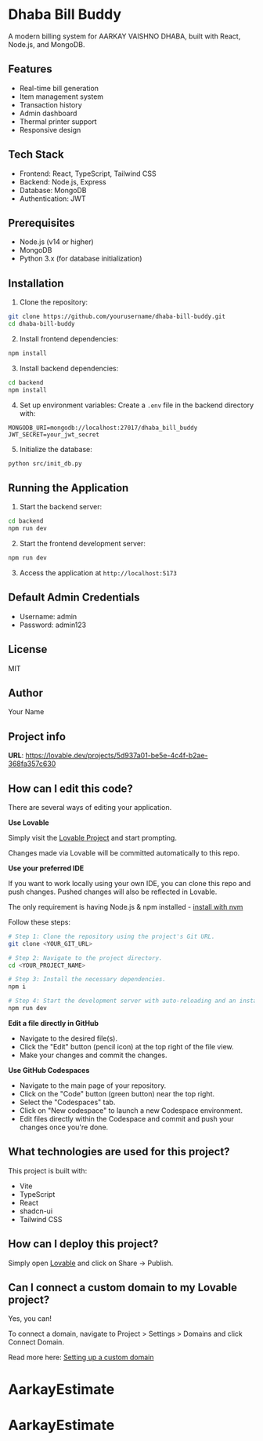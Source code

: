 # Dhaba Bill Buddy

A modern billing system for AARKAY VAISHNO DHABA, built with React, Node.js, and MongoDB.

## Features

- Real-time bill generation
- Item management system
- Transaction history
- Admin dashboard
- Thermal printer support
- Responsive design

## Tech Stack

- Frontend: React, TypeScript, Tailwind CSS
- Backend: Node.js, Express
- Database: MongoDB
- Authentication: JWT

## Prerequisites

- Node.js (v14 or higher)
- MongoDB
- Python 3.x (for database initialization)

## Installation

1. Clone the repository:
```bash
git clone https://github.com/yourusername/dhaba-bill-buddy.git
cd dhaba-bill-buddy
```

2. Install frontend dependencies:
```bash
npm install
```

3. Install backend dependencies:
```bash
cd backend
npm install
```

4. Set up environment variables:
Create a `.env` file in the backend directory with:
```
MONGODB_URI=mongodb://localhost:27017/dhaba_bill_buddy
JWT_SECRET=your_jwt_secret
```

5. Initialize the database:
```bash
python src/init_db.py
```

## Running the Application

1. Start the backend server:
```bash
cd backend
npm run dev
```

2. Start the frontend development server:
```bash
npm run dev
```

3. Access the application at `http://localhost:5173`

## Default Admin Credentials

- Username: admin
- Password: admin123

## License

MIT

## Author

Your Name

## Project info

**URL**: https://lovable.dev/projects/5d937a01-be5e-4c4f-b2ae-368fa357c630

## How can I edit this code?

There are several ways of editing your application.

**Use Lovable**

Simply visit the [Lovable Project](https://lovable.dev/projects/5d937a01-be5e-4c4f-b2ae-368fa357c630) and start prompting.

Changes made via Lovable will be committed automatically to this repo.

**Use your preferred IDE**

If you want to work locally using your own IDE, you can clone this repo and push changes. Pushed changes will also be reflected in Lovable.

The only requirement is having Node.js & npm installed - [install with nvm](https://github.com/nvm-sh/nvm#installing-and-updating)

Follow these steps:

```sh
# Step 1: Clone the repository using the project's Git URL.
git clone <YOUR_GIT_URL>

# Step 2: Navigate to the project directory.
cd <YOUR_PROJECT_NAME>

# Step 3: Install the necessary dependencies.
npm i

# Step 4: Start the development server with auto-reloading and an instant preview.
npm run dev
```

**Edit a file directly in GitHub**

- Navigate to the desired file(s).
- Click the "Edit" button (pencil icon) at the top right of the file view.
- Make your changes and commit the changes.

**Use GitHub Codespaces**

- Navigate to the main page of your repository.
- Click on the "Code" button (green button) near the top right.
- Select the "Codespaces" tab.
- Click on "New codespace" to launch a new Codespace environment.
- Edit files directly within the Codespace and commit and push your changes once you're done.

## What technologies are used for this project?

This project is built with:

- Vite
- TypeScript
- React
- shadcn-ui
- Tailwind CSS

## How can I deploy this project?

Simply open [Lovable](https://lovable.dev/projects/5d937a01-be5e-4c4f-b2ae-368fa357c630) and click on Share -> Publish.

## Can I connect a custom domain to my Lovable project?

Yes, you can!

To connect a domain, navigate to Project > Settings > Domains and click Connect Domain.

Read more here: [Setting up a custom domain](https://docs.lovable.dev/tips-tricks/custom-domain#step-by-step-guide)

# AarkayEstimate

# AarkayEstimate


